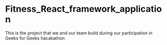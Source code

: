 # Fitness_React_framework_application
This is the project that we and our team build during our participation in Geeks for Geeks hacakathon
